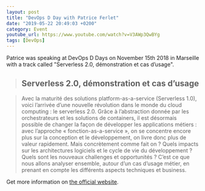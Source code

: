 ```yaml
---
layout: post
title: "DevOps D Day with Patrice Ferlet"
date: "2019-05-22 20:49:03 +0200"
category: Event
youtube_url: https://www.youtube.com/watch?v=V3AWp3QwBYg
tags: [DevOps]
---
```

Patrice was speaking at DevOps D Days on November 15th 2018 in Marseille with a track called "Serverless 2.0, démonstration et cas d’usage".

> ## Serverless 2.0, démonstration et cas d’usage

>Avec la maturité des solutions platform-as-a-service (Serverless 1.0), voici l’arrivée d’une nouvelle révolution dans le monde du cloud computing : le serverless 2.0.
>Grâce à l’abstraction donnée par les orchestrateurs et les solutions de containers, il est désormais possible de changer la façon de développer les applications métiers : avec l’approche « fonction-as-a-service », on se concentre encore plus sur la conception et le développement, on livre donc plus de valeur rapidement.
>Mais concrètement comme fait on ? Quels impacts sur les architectures logiciels et le cycle de vie du développement ? Quels sont les nouveaux challenges et opportunités ?
>C’est ce que nous allons analyser ensemble, autour d’un cas d’usage métier, en prenant en compte les différents aspects techniques et business.

Get more information on [the official website](https://devopsdday2018.sched.com/event/GLoY/serverless-20-demonstration-et-cas-dusage).
